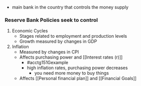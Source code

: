 - main bank in the country that controls the money supply
### Reserve Bank Policies seek to control
1. Economic Cycles
	- Stages related to employment and production levels
	- Growth measured by changes in GDP
2. Inflation
	- Measured by changes in CPI
	- Affects purchasing power and [[Interest rates (r)]]
		- #acctg151Gexample
		- high inflation rates, purchasing power decreases
			- you need more money to buy things
	- Affects [[Personal financial plan]] and [[Financial Goals]]
